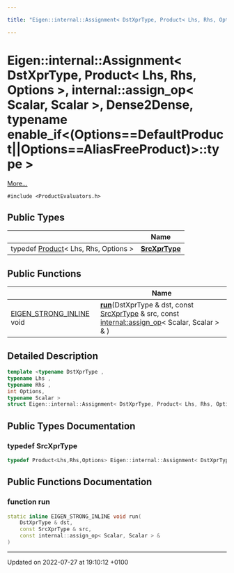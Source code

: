 ```yaml
---

title: "Eigen::internal::Assignment< DstXprType, Product< Lhs, Rhs, Options >, internal::assign_op< Scalar, Scalar >, Dense2Dense, typename enable_if<(Options==DefaultProduct||Options==AliasFreeProduct)>::type >"

---
```


# Eigen::internal::Assignment< DstXprType, Product< Lhs, Rhs, Options >, internal::assign_op< Scalar, Scalar >, Dense2Dense, typename enable_if<(Options==DefaultProduct||Options==AliasFreeProduct)>::type >



 [More...](#detailed-description)


`#include <ProductEvaluators.h>`

## Public Types

|                | Name           |
| -------------- | -------------- |
| typedef <a href="http://example.org/classes/classeigen_1_1product/">Product</a>< Lhs, Rhs, Options > | **[SrcXprType](http://example.org/classes/structeigen_1_1internal_1_1assignment_3_01dstxprtype_00_01product_3_01lhs_00_01rhs_00_01options_67d9602e21d45d58bb3ff0423b8192db/#typedef-srcxprtype)**  |

## Public Functions

|                | Name           |
| -------------- | -------------- |
| <a href="http://example.org/files/macros_8h/#define-eigen-strong-inline">EIGEN_STRONG_INLINE</a> void | **[run](http://example.org/classes/structeigen_1_1internal_1_1assignment_3_01dstxprtype_00_01product_3_01lhs_00_01rhs_00_01options_67d9602e21d45d58bb3ff0423b8192db/#function-run)**(DstXprType & dst, const <a href="http://example.org/classes/structeigen_1_1internal_1_1assignment_3_01dstxprtype_00_01product_3_01lhs_00_01rhs_00_01options_67d9602e21d45d58bb3ff0423b8192db/#typedef-srcxprtype">SrcXprType</a> & src, const <a href="http://example.org/classes/structeigen_1_1internal_1_1assign__op/">internal::assign_op</a>< Scalar, Scalar > & ) |

## Detailed Description

```cpp
template <typename DstXprType ,
typename Lhs ,
typename Rhs ,
int Options,
typename Scalar >
struct Eigen::internal::Assignment< DstXprType, Product< Lhs, Rhs, Options >, internal::assign_op< Scalar, Scalar >, Dense2Dense, typename enable_if<(Options==DefaultProduct||Options==AliasFreeProduct)>::type >;
```

## Public Types Documentation

### typedef SrcXprType

```cpp
typedef Product<Lhs,Rhs,Options> Eigen::internal::Assignment< DstXprType, Product< Lhs, Rhs, Options >, internal::assign_op< Scalar, Scalar >, Dense2Dense, typename enable_if<(Options==DefaultProduct||Options==AliasFreeProduct)>::type >::SrcXprType;
```


## Public Functions Documentation

### function run

```cpp
static inline EIGEN_STRONG_INLINE void run(
    DstXprType & dst,
    const SrcXprType & src,
    const internal::assign_op< Scalar, Scalar > & 
)
```


-------------------------------

Updated on 2022-07-27 at 19:10:12 +0100